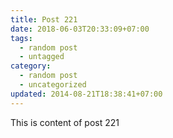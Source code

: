 ```yaml
---
title: Post 221
date: 2018-06-03T20:33:09+07:00
tags:
  - random post
  - untagged
category:
  - random post
  - uncategorized
updated: 2014-08-21T18:38:41+07:00
---
```

This is content of post 221